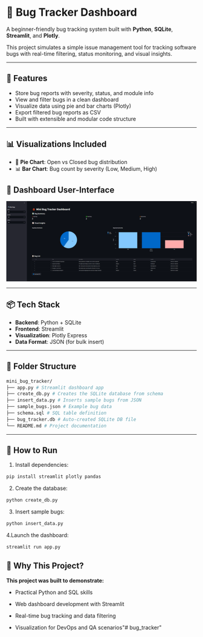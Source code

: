 # 🐞 Bug Tracker Dashboard

A beginner-friendly bug tracking system built with **Python**, **SQLite**, **Streamlit**, and **Plotly**.  

This project simulates a simple issue management tool for tracking software bugs with real-time filtering, status monitoring, and visual insights.

---

## 🚀 Features

- Store bug reports with severity, status, and module info
- View and filter bugs in a clean dashboard
- Visualize data using pie and bar charts (Plotly)
- Export filtered bug reports as CSV
- Built with extensible and modular code structure

---

## 📊 Visualizations Included

- 🥧 **Pie Chart**: Open vs Closed bug distribution
- 📊 **Bar Chart**: Bug count by severity (Low, Medium, High)





## 📸 Dashboard User-Interface

![Streamlit Dashboard Screenshot](screenshot.PNG)

---




## 📦 Tech Stack

- **Backend**: Python + SQLite
- **Frontend**: Streamlit
- **Visualization**: Plotly Express
- **Data Format**: JSON (for bulk insert)

---

## 📁 Folder Structure

```bash
mini_bug_tracker/
├── app.py # Streamlit dashboard app
├── create_db.py # Creates the SQLite database from schema
├── insert_data.py # Inserts sample bugs from JSON
├── sample_bugs.json # Example bug data
├── schema.sql # SQL table definition
├── bug_tracker.db # Auto-created SQLite DB file
└── README.md # Project documentation
```



---

## 🏁 How to Run

1. Install dependencies:

```bash
pip install streamlit plotly pandas
```

2. Create the database:


```bash
python create_db.py

```

3. Insert sample bugs:


```bash
python insert_data.py

```

4.Launch the dashboard:


```bash
streamlit run app.py 

```



## 🎯 Why This Project?

**This project was built to demonstrate:** 

- Practical Python and SQL skills

- Web dashboard development with Streamlit

- Real-time bug tracking and data filtering

- Visualization for DevOps and QA scenarios"# bug_tracker" 
